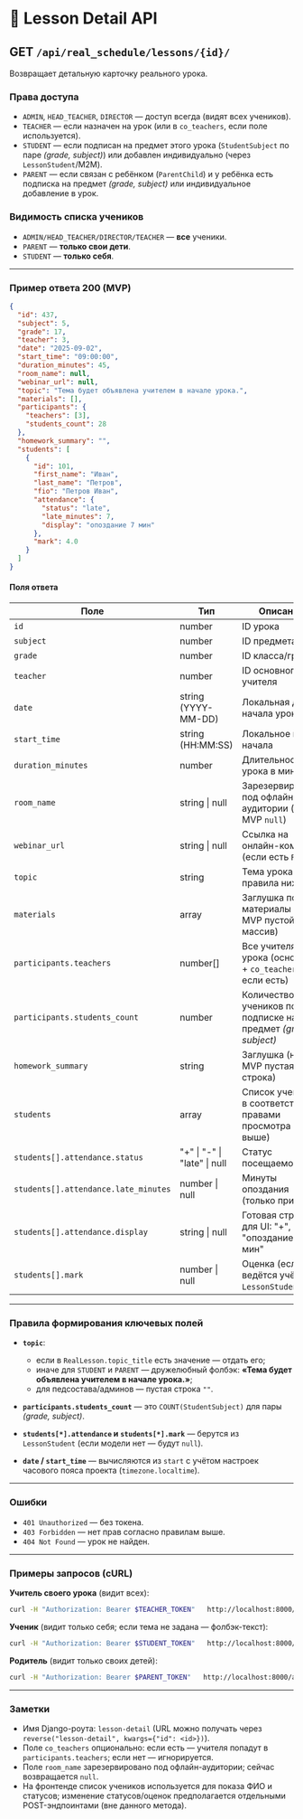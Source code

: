 # 📄 Lesson Detail API

## GET `/api/real_schedule/lessons/{id}/`

Возвращает детальную карточку реального урока.

### Права доступа
- `ADMIN`, `HEAD_TEACHER`, `DIRECTOR` — доступ всегда (видят всех учеников).
- `TEACHER` — если назначен на урок (или в `co_teachers`, если поле используется).
- `STUDENT` — если подписан на предмет этого урока (`StudentSubject` по паре *(grade, subject)*) или добавлен индивидуально (через `LessonStudent`/M2M).
- `PARENT` — если связан с ребёнком (`ParentChild`) и у ребёнка есть подписка на предмет *(grade, subject)* или индивидуальное добавление в урок.

### Видимость списка учеников
- `ADMIN/HEAD_TEACHER/DIRECTOR/TEACHER` — **все** ученики.
- `PARENT` — **только свои дети**.
- `STUDENT` — **только себя**.

---

### Пример ответа 200 (MVP)

```json
{
  "id": 437,
  "subject": 5,
  "grade": 17,
  "teacher": 3,
  "date": "2025-09-02",
  "start_time": "09:00:00",
  "duration_minutes": 45,
  "room_name": null,
  "webinar_url": null,
  "topic": "Тема будет объявлена учителем в начале урока.",
  "materials": [],
  "participants": {
    "teachers": [3],
    "students_count": 28
  },
  "homework_summary": "",
  "students": [
    {
      "id": 101,
      "first_name": "Иван",
      "last_name": "Петров",
      "fio": "Петров Иван",
      "attendance": {
        "status": "late",
        "late_minutes": 7,
        "display": "опоздание 7 мин"
      },
      "mark": 4.0
    }
  ]
}
```

#### Поля ответа

| Поле | Тип | Описание |
|---|---|---|
| `id` | number | ID урока |
| `subject` | number | ID предмета |
| `grade` | number | ID класса/группы |
| `teacher` | number | ID основного учителя |
| `date` | string (YYYY-MM-DD) | Локальная дата начала урока |
| `start_time` | string (HH:MM:SS) | Локальное время начала |
| `duration_minutes` | number | Длительность урока в минутах |
| `room_name` | string \| null | Зарезервировано под офлайн-аудитории (на MVP `null`) |
| `webinar_url` | string \| null | Ссылка на онлайн-комнату (если есть `Room`) |
| `topic` | string | Тема урока (см. правила ниже) |
| `materials` | array | Заглушка под материалы (на MVP пустой массив) |
| `participants.teachers` | number[] | Все учителя урока (основной + `co_teachers`, если есть) |
| `participants.students_count` | number | Количество учеников по подписке на предмет *(grade, subject)* |
| `homework_summary` | string | Заглушка (на MVP пустая строка) |
| `students` | array | Список учеников в соответствии с правами просмотра (см. выше) |
| `students[].attendance.status` | "+" \| "-" \| "late" \| null | Статус посещаемости |
| `students[].attendance.late_minutes` | number \| null | Минуты опоздания (только при `late`) |
| `students[].attendance.display` | string \| null | Готовая строка для UI: "+", "-", "опоздание N мин" |
| `students[].mark` | number \| null | Оценка (если ведётся учётом `LessonStudent`) |

---

### Правила формирования ключевых полей

- **`topic`**:
  - если в `RealLesson.topic_title` есть значение — отдать его;
  - иначе для `STUDENT` и `PARENT` — дружелюбный фолбэк: **«Тема будет объявлена учителем в начале урока.»**;
  - для педсостава/админов — пустая строка `""`.

- **`participants.students_count`** — это `COUNT(StudentSubject)` для пары *(grade, subject)*.

- **`students[*].attendance` и `students[*].mark`** — берутся из `LessonStudent` (если модели нет — будут `null`).

- **`date` / `start_time`** — вычисляются из `start` с учётом настроек часового пояса проекта (`timezone.localtime`).

---

### Ошибки

- `401 Unauthorized` — без токена.
- `403 Forbidden` — нет прав согласно правилам выше.
- `404 Not Found` — урок не найден.

---

### Примеры запросов (cURL)

**Учитель своего урока** (видит всех):
```bash
curl -H "Authorization: Bearer $TEACHER_TOKEN"   http://localhost:8000/api/real_schedule/lessons/437/
```

**Ученик** (видит только себя; если тема не задана — фолбэк-текст):
```bash
curl -H "Authorization: Bearer $STUDENT_TOKEN"   http://localhost:8000/api/real_schedule/lessons/437/
```

**Родитель** (видит только своих детей):
```bash
curl -H "Authorization: Bearer $PARENT_TOKEN"   http://localhost:8000/api/real_schedule/lessons/437/
```

---

### Заметки

- Имя Django-роута: `lesson-detail`
  (URL можно получать через `reverse("lesson-detail", kwargs={"id": <id>})`).
- Поле `co_teachers` опционально: если есть — учителя попадут в `participants.teachers`; если нет — игнорируется.
- Поле `room_name` зарезервировано под офлайн-аудитории; сейчас возвращается `null`.
- На фронтенде список учеников используется для показа ФИО и статусов; изменение статусов/оценок предполагается отдельными POST-эндпоинтами (вне данного метода).
